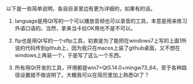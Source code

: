 以下是一些简单说明，各自目录里边有更为详细的，如果有的话。
1. language是用Qt写的一个可以播放音频也可以录音的工具，本意是用来练习外语口语的。当然，拿来当卡拉OK用也不是不可以。

2. ftp也是用Qt写的一个sftp工具，初衷是为了能把在windows7上写的上面1所说的代码传到github上，因为我只在macos上装了github桌面，又不想在windows上再装一个，于是写了这么一个东西。

3. 所有用Qt开发的工具，环境都是win7+Qt5.14.0+mingw73_64，至于各种路径设置就不做说明了。大概我可以在简历里加上熟悉Qt了？

  ​    
